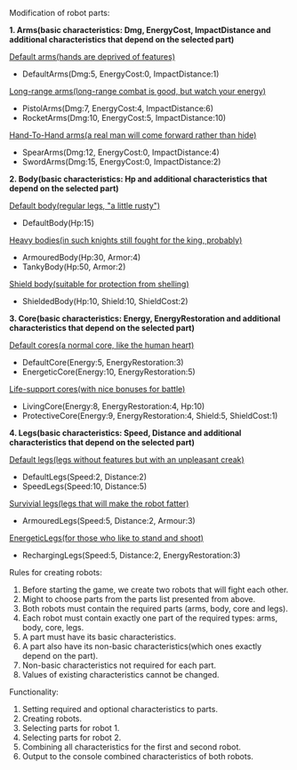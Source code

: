 Modification of robot parts:

**1. Arms(basic characteristics: Dmg, EnergyCost, ImpactDistance and additional characteristics that depend on the selected part)**

<u>Default arms(hands are deprived of features)</u>
- DefaultArms(Dmg:5, EnergyCost:0, ImpactDistance:1)

<u>Long-range arms(long-range combat is good, but watch your energy)</u>
- PistolArms(Dmg:7, EnergyCost:4, ImpactDistance:6)
- RocketArms(Dmg:10, EnergyCost:5, ImpactDistance:10)

<u>Hand-To-Hand arms(a real man will come forward rather than hide)</u>
- SpearArms(Dmg:12, EnergyCost:0, ImpactDistance:4)
- SwordArms(Dmg:15, EnergyCost:0, ImpactDistance:2)

**2. Body(basic characteristics: Hp and additional characteristics that depend on the selected part)**

<u>Default body(regular legs, "a little rusty")</u>
- DefaultBody(Hp:15)

<u>Heavy bodies(in such knights still fought for the king, probably)</u>
- ArmouredBody(Hp:30, Armor:4)
- TankyBody(Hp:50, Armor:2)

<u>Shield body(suitable for protection from shelling)</u>
- ShieldedBody(Hp:10, Shield:10, ShieldCost:2)

**3. Core(basic characteristics: Energy, EnergyRestoration and additional characteristics that depend on the selected part)**

<u>Default cores(a normal core, like the human heart)</u>
- DefaultCore(Energy:5, EnergyRestoration:3)
- EnergeticCore(Energy:10, EnergyRestoration:5)

<u>Life-support cores(with nice bonuses for battle)</u>
- LivingCore(Energy:8, EnergyRestoration:4, Hp:10)
- ProtectiveCore(Energy:9, EnergyRestoration:4, Shield:5, ShieldCost:1)

**4. Legs(basic characteristics: Speed, Distance and additional characteristics that depend on the selected part)**

<u>Default legs(legs without features but with an unpleasant creak)</u>
- DefaultLegs(Speed:2, Distance:2)
- SpeedLegs(Speed:10, Distance:5)

<u>Survivial legs(legs that will make the robot fatter)</u>
- ArmouredLegs(Speed:5, Distance:2, Armour:3)

<u>EnergeticLegs(for those who like to stand and shoot)</u>
- RechargingLegs(Speed:5, Distance:2, EnergyRestoration:3)

Rules for creating robots:

1. Before starting the game, we create two robots that will fight each other.
2. Might to choose parts from the parts list presented from above.
3. Both robots must contain the required parts (arms, body, core and legs).
4. Each robot must contain exactly one part of the required types: arms, body, core, legs.
5. A part must have its basic characteristics.
6. A part also have its non-basic characteristics(which ones exactly depend on the part).
7. Non-basic characteristics not required for each part.
8. Values of existing characteristics cannot be changed.

Functionality:
1. Setting required and optional characteristics to parts.
2. Creating robots.
3. Selecting parts for robot 1.
4. Selecting parts for robot 2.
5. Combining all characteristics for the first and second robot.
6. Output to the console combined characteristics of both robots.